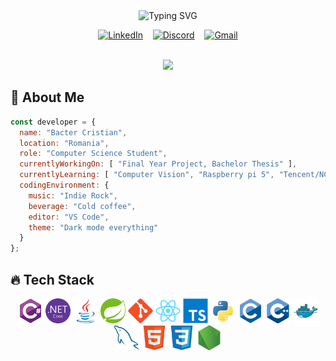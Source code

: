 <div align="center">
  <img src="https://readme-typing-svg.demolab.com?font=Fira+Code&size=32&duration=2800&pause=2000&color=A177FE&center=true&vCenter=true&width=940&lines=Hey%2C+I'm+Bacter+Cristian+%F0%9F%91%8B;Computer+Science+Student;Welcome+to+my+GitHub+Profile!" alt="Typing SVG" />
  <br/>
  
<p align="center">
  <a href="https://www.linkedin.com/in/bacter-cristian/"><img width="32px" alt="LinkedIn" title="LinkedIn" src="https://user-images.githubusercontent.com/74038190/235294012-0a55e343-37ad-4b0f-924f-c8431d9d2483.gif"/></a>
  &#8287;&#8287;
  <a href="https://discord.com/users/bocti"><img width="32px" alt="Discord" title="Discord: bocti" src="https://user-images.githubusercontent.com/74038190/235294015-47144047-25ab-417c-af1b-6746820a20ff.gif"/></a>
  &#8287;&#8287;
  <a href="mailto:bacter.cris1@gmail.com"><img width="32px" alt="Gmail" title="Gmail: bacter.cris1@gmail.com" src="https://user-images.githubusercontent.com/74038190/216122065-2f028bae-25d6-4a3c-bc9f-175394ed5011.png"/></a>
</p>
  
  <br/>
  <img src="https://user-images.githubusercontent.com/74038190/225813708-98b745f2-7d22-48cf-9150-083f1b00d6c9.gif" width="800">
</div>
      
## 🧐 About Me

```js
const developer = {
  name: "Bacter Cristian",
  location: "Romania",
  role: "Computer Science Student",
  currentlyWorkingOn: [ "Final Year Project, Bachelor Thesis" ],
  currentlyLearning: [ "Computer Vision", "Raspberry pi 5", "Tencent/NCNN" ],
  codingEnvironment: {
    music: "Indie Rock",
    beverage: "Cold coffee",
    editor: "VS Code",
    theme: "Dark mode everything"
  }
};
```
## 🔥 Tech Stack
<div align="center">
  <img src="https://raw.githubusercontent.com/devicons/devicon/master/icons/csharp/csharp-original.svg" height="40" width="40" alt="C#" />
  <img src="https://raw.githubusercontent.com/devicons/devicon/master/icons/dotnetcore/dotnetcore-original.svg" height="40" width="40" alt=".NET" />
  <img src="https://raw.githubusercontent.com/devicons/devicon/master/icons/java/java-original.svg" height="40" width="40" alt="Java" />
  <img src="https://raw.githubusercontent.com/devicons/devicon/master/icons/spring/spring-original.svg" height="40" width="40" alt="Spring Boot" />
  <img src="https://raw.githubusercontent.com/devicons/devicon/master/icons/git/git-original.svg" height="40" width="40" alt="Git" />
  <img src="https://raw.githubusercontent.com/devicons/devicon/master/icons/react/react-original.svg" height="40" width="40" alt="React" />
  <img src="https://raw.githubusercontent.com/devicons/devicon/master/icons/typescript/typescript-original.svg" height="40" width="40" alt="TypeScript" />
  <img src="https://raw.githubusercontent.com/devicons/devicon/master/icons/python/python-original.svg" height="40" width="40" alt="Python" />
  <img src="https://raw.githubusercontent.com/devicons/devicon/master/icons/c/c-original.svg" height="40" width="40" alt="C" />
  <img src="https://raw.githubusercontent.com/devicons/devicon/master/icons/cplusplus/cplusplus-original.svg" height="40" width="40" alt="C++" />
  <img src="https://raw.githubusercontent.com/devicons/devicon/master/icons/docker/docker-original.svg" height="40" width="40" alt="Docker" />
  <img src="https://raw.githubusercontent.com/devicons/devicon/master/icons/mysql/mysql-original.svg" height="40" width="40" alt="SQL" />
  <img src="https://raw.githubusercontent.com/devicons/devicon/master/icons/html5/html5-original.svg" height="40" width="40" alt="HTML" />
  <img src="https://raw.githubusercontent.com/devicons/devicon/master/icons/css3/css3-original.svg" height="40" width="40" alt="CSS" />
  <img src="https://raw.githubusercontent.com/devicons/devicon/master/icons/nodejs/nodejs-original.svg" height="40" width="40" alt="Node.js" />
</div>
